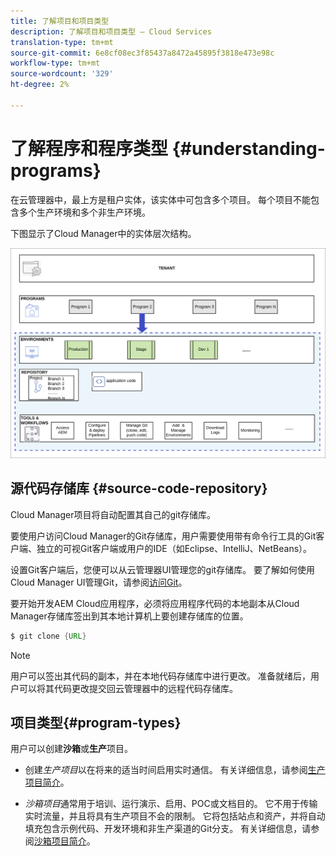 ```yaml
---
title: 了解项目和项目类型
description: 了解项目和项目类型 — Cloud Services
translation-type: tm+mt
source-git-commit: 6e8cf08ec3f85437a8472a45895f3818e473e98c
workflow-type: tm+mt
source-wordcount: '329'
ht-degree: 2%

---
```



# 了解程序和程序类型 {#understanding-programs}

在云管理器中，最上方是租户实体，该实体中可包含多个项目。 每个项目不能包含多个生产环境和多个非生产环境。

下图显示了Cloud Manager中的实体层次结构。

![图像](assets/program-types1.png)

## 源代码存储库 {#source-code-repository}

Cloud Manager项目将自动配置其自己的git存储库。

要使用户访问Cloud Manager的Git存储库，用户需要使用带有命令行工具的Git客户端、独立的可视Git客户端或用户的IDE（如Eclipse、IntelliJ、NetBeans）。

设置Git客户端后，您便可以从云管理器UI管理您的git存储库。 要了解如何使用Cloud Manager UI管理Git，请参阅[访问Git](/help/implementing/cloud-manager/accessing-git.md)。

要开始开发AEM Cloud应用程序，必须将应用程序代码的本地副本从Cloud Manager存储库签出到其本地计算机上要创建存储库的位置。

```java
$ git clone {URL}
```

>[!NOTE]
>用户可以签出其代码的副本，并在本地代码存储库中进行更改。 准备就绪后，用户可以将其代码更改提交回云管理器中的远程代码存储库。

## 项目类型{#program-types}

用户可以创建&#x200B;**沙箱**&#x200B;或&#x200B;**生产**&#x200B;项目。

* 创建&#x200B;*生产项目*以在将来的适当时间启用实时通信。
有关详细信息，请参阅[生产项目简介](/help/onboarding/getting-access-to-aem-in-cloud/introduction-production-programs.md)。


* *沙箱项目*通常用于培训、运行演示、启用、POC或文档目的。 它不用于传输实时流量，并且将具有生产项目不会的限制。 它将包括站点和资产，并将自动填充包含示例代码、开发环境和非生产渠道的Git分支。
有关详细信息，请参阅[沙箱项目简介](/help/onboarding/getting-access-to-aem-in-cloud/introduction-sandbox-programs.md)。

